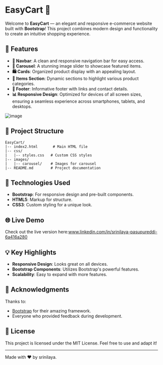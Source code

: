 # EasyCart 🚀

Welcome to **EasyCart** — an elegant and responsive e-commerce website built with **Bootstrap**! This project combines modern design and functionality to create an intuitive shopping experience.

## 🔧 Features

- **🔹 Navbar**: A clean and responsive navigation bar for easy access.
- **🎢 Carousel**: A stunning image slider to showcase featured items.
- **🛍️ Cards**: Organized product display with an appealing layout.
- **🔄 Items Section**: Dynamic sections to highlight various product categories.
- **🏡 Footer**: Informative footer with links and contact details.
- **📊 Responsive Design**: Optimized for devices of all screen sizes, ensuring a seamless experience across smartphones, tablets, and desktops.

![image](https://github.com/user-attachments/assets/24582ef4-1740-474b-b0a8-56beef873269)


## 📝 Project Structure

```plaintext
EasyCart/
|-- index2.html       # Main HTML file
|-- css/
|   |-- styles.css   # Custom CSS styles
|-- images/
|   |-- carousel/    # Images for carousel
|-- README.md        # Project documentation
```

## 🔧 Technologies Used

- **Bootstrap**: For responsive design and pre-built components.
- **HTML5**: Markup for structure.
- **CSS3**: Custom styling for a unique look.


## 🌐 Live Demo

Check out the live version here:www.linkedin.com/in/srinilaya-pasupureddi-6a416a280




## 💡 Key Highlights

- **Responsive Design**: Looks great on all devices.
- **Bootstrap Components**: Utilizes Bootstrap's powerful features.
- **Scalability**: Easy to expand with more features.

## 🙏 Acknowledgments

Thanks to:
- [Bootstrap](https://getbootstrap.com/) for their amazing framework.
- Everyone who provided feedback during development.

## 📝 License

This project is licensed under the MIT License. Feel free to use and adapt it!

---

Made with ❤️ by srinilaya.

